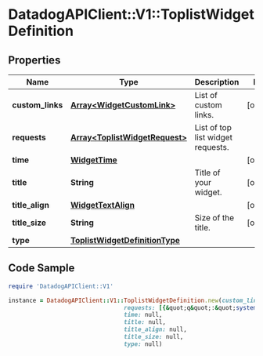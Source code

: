 # DatadogAPIClient::V1::ToplistWidgetDefinition

## Properties

Name | Type | Description | Notes
------------ | ------------- | ------------- | -------------
**custom_links** | [**Array&lt;WidgetCustomLink&gt;**](WidgetCustomLink.md) | List of custom links. | [optional] 
**requests** | [**Array&lt;ToplistWidgetRequest&gt;**](ToplistWidgetRequest.md) | List of top list widget requests. | 
**time** | [**WidgetTime**](WidgetTime.md) |  | [optional] 
**title** | **String** | Title of your widget. | [optional] 
**title_align** | [**WidgetTextAlign**](WidgetTextAlign.md) |  | [optional] 
**title_size** | **String** | Size of the title. | [optional] 
**type** | [**ToplistWidgetDefinitionType**](ToplistWidgetDefinitionType.md) |  | 

## Code Sample

```ruby
require 'DatadogAPIClient::V1'

instance = DatadogAPIClient::V1::ToplistWidgetDefinition.new(custom_links: null,
                                 requests: [{&quot;q&quot;:&quot;system.load.1&quot;}],
                                 time: null,
                                 title: null,
                                 title_align: null,
                                 title_size: null,
                                 type: null)
```


